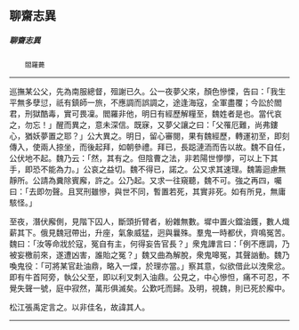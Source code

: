 

## 聊齋志異

##### 聊齋志異
　　`閻羅薨`

* * *

巡撫某公父，先為南服總督，殂謝已久。公一夜夢父來，顏色慘慄，告曰：「我生平無多孽愆，祇有鎮師一旅，不應調而誤調之，途逢海寇，全軍盡覆；今訟於閻君，刑獄酷毒，實可畏凜。閻羅非他，明日有經歷解糧至，魏姓者是也。當代哀之，勿忘！」醒而異之，意未深信。既寐，又夢父讓之曰：「父罹厄難，尚弗鏤心，猶妖夢置之耶？」公大異之。明日，留心審閱，果有魏經歷，轉運初至，即刻傳入，使兩人捺坐，而後起拜，如朝參禮。拜已，長跽漣洏而告以故。魏不自任，公伏地不起。魏乃云：「然，其有之。但陰曹之法，非若陽世懜懜，可以上下其手，即恐不能為力。」公哀之益切。魏不得已，諾之。公又求其速理。魏籌迴慮無靜所。公請為糞除賓廨，許之。公乃起。又求一往窺聽，魏不可。強之再四，囑曰：「去即勿聲。且冥刑雖慘，與世不同，暫置若死，其實非死。如有所見，無庸駭怪。」

至夜，潛伏廨側，見階下囚人，斷頭折臂者，紛雜無數。墀中置火鐺油鑊，數人熾薪其下。俄見魏冠帶出，升座，氣象威猛，迥與曩殊。羣鬼一時都伏，齊鳴冤苦。魏曰：「汝等命戕於寇，冤自有主，何得妄告官長？」衆鬼譁言曰：「例不應調，乃被妄檄前來，遂遭凶害，誰貽之冤？」魏又曲為解脫，衆鬼嗥冤，其聲訩動。魏乃喚鬼役：「可將某官赴油鼎，略入一煠，於理亦當。」察其意，似欲借此以洩衆忿。即有牛首阿旁，執公父至，即以利叉刺入油鼎。公見之，中心慘怛，痛不可忍，不覺失聲一號，庭中寂然，萬形俱滅矣。公歎吒而歸。及明，視魏，則已死於廨中。

松江張禹定言之。以非佳名，故諱其人。

* * *

